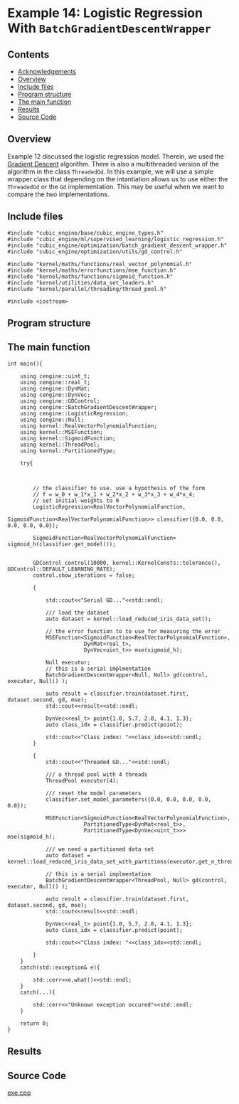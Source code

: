 # Example 14: Logistic Regression With ```BatchGradientDescentWrapper```

## Contents
* [Acknowledgements](#ackw)
* [Overview](#overview) 
* [Include files](#include_files)
* [Program structure](#prg_struct)
* [The main function](#m_func)
* [Results](#results)
* [Source Code](#source_code)

## <a name="overview"></a> Overview

Example 12 discussed the logistic regression model. Therein, we used the <a href="https://en.wikipedia.org/wiki/Gradient_descent#C">Gradient Descent</a> algorithm.
There is also a multithreaded version of the algorithm in the class ```ThreadedGd```. In this example, we will use a simple
wrapper class that depending on the intantiation allows us to use either the ```ThreadedGd``` or the ```Gd``` implementation.
This may be useful when we want to compare the two implementations. 


## <a name="include_files"></a> Include files

```
#include "cubic_engine/base/cubic_engine_types.h"
#include "cubic_engine/ml/supervised_learning/logistic_regression.h"
#include "cubic_engine/optimization/batch_gradient_descent_wrapper.h"
#include "cubic_engine/optimization/utils/gd_control.h"

#include "kernel/maths/functions/real_vector_polynomial.h"
#include "kernel/maths/errorfunctions/mse_function.h"
#include "kernel/maths/functions/sigmoid_function.h"
#include "kernel/utilities/data_set_loaders.h"
#include "kernel/parallel/threading/thread_pool.h"

#include <iostream>
```
## <a name="prg_struct"></a> Program structure

## <a name="m_func"></a> The main function

```
int main(){

    using cengine::uint_t;
    using cengine::real_t;
    using cengine::DynMat;
    using cengine::DynVec;
    using cengine::GDControl;
    using cengine::BatchGradientDescentWrapper;
    using cengine::LogisticRegression;
    using cengine::Null;
    using kernel::RealVectorPolynomialFunction;
    using kernel::MSEFunction;
    using kernel::SigmoidFunction;
    using kernel::ThreadPool;
    using kernel::PartitionedType;

    try{



        // the classifier to use. use a hypothesis of the form
        // f = w_0 + w_1*x_1 + w_2*x_2 + w_3*x_3 + w_4*x_4;
        // set initial weights to 0
        LogisticRegression<RealVectorPolynomialFunction,
                          SigmoidFunction<RealVectorPolynomialFunction>> classifier({0.0, 0.0, 0.0, 0.0, 0.0});

        SigmoidFunction<RealVectorPolynomialFunction> sigmoid_h(classifier.get_model());


        GDControl control(10000, kernel::KernelConsts::tolerance(), GDControl::DEFAULT_LEARNING_RATE);
        control.show_iterations = false;

        {

            std::cout<<"Serial GD..."<<std::endl;

            /// load the dataset
            auto dataset = kernel::load_reduced_iris_data_set();

            // the error function to to use for measuring the error
            MSEFunction<SigmoidFunction<RealVectorPolynomialFunction>,
                        DynMat<real_t>,
                        DynVec<uint_t>> mse(sigmoid_h);

            Null executor;
            // this is a serial implmentation
            BatchGradientDescentWrapper<Null, Null> gd(control, executor, Null() );

            auto result = classifier.train(dataset.first, dataset.second, gd, mse);
            std::cout<<result<<std::endl;

            DynVec<real_t> point{1.0, 5.7, 2.8, 4.1, 1.3};
            auto class_idx = classifier.predict(point);

            std::cout<<"Class index: "<<class_idx<<std::endl;
        }

        {
            std::cout<<"Threaded GD..."<<std::endl;

            /// a thread pool with 4 threads
            ThreadPool executor(4);

            /// reset the model parameters
            classifier.set_model_parameters({0.0, 0.0, 0.0, 0.0, 0.0});

            MSEFunction<SigmoidFunction<RealVectorPolynomialFunction>,
                        PartitionedType<DynMat<real_t>>,
                        PartitionedType<DynVec<uint_t>>> mse(sigmoid_h);

            /// we need a partitioned data set
            auto dataset = kernel::load_reduced_iris_data_set_with_partitions(executor.get_n_threads());

            // this is a serial implmentation
            BatchGradientDescentWrapper<ThreadPool, Null> gd(control, executor, Null() );

            auto result = classifier.train(dataset.first, dataset.second, gd, mse);
            std::cout<<result<<std::endl;

            DynVec<real_t> point{1.0, 5.7, 2.8, 4.1, 1.3};
            auto class_idx = classifier.predict(point);

            std::cout<<"Class index: "<<class_idx<<std::endl;

        }
    }
    catch(std::exception& e){

        std::cerr<<e.what()<<std::endl;
    }
    catch(...){

        std::cerr<<"Unknown exception occured"<<std::endl;
    }

    return 0;
}

```

## <a name="results"></a> Results

## <a name="source_code"></a> Source Code

<a href="../exe.cpp">exe.cpp</a>
